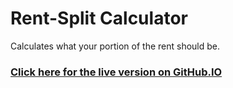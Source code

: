 # Rent-Split Calculator
Calculates what your portion of the rent should be.

### [Click here for the live version on GitHub.IO](https://BlueHuskyStudios.GitHub.IO/Rent-Split-Calculator/)
